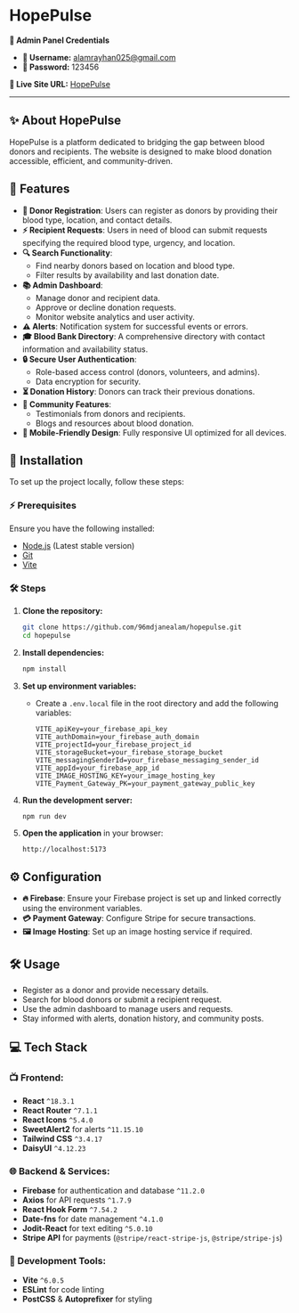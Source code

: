 # HopePulse

**🔐 Admin Panel Credentials**  
- **👤 Username:** alamrayhan025@gmail.com  
- **🔑 Password:** 123456  

**🔗 Live Site URL:** [HopePulse](https://hopepulse-90981.web.app/)  

---

## ✨ About HopePulse  
HopePulse is a platform dedicated to bridging the gap between blood donors and recipients. The website is designed to make blood donation accessible, efficient, and community-driven.

## 🌟 Features  

- **👤 Donor Registration**: Users can register as donors by providing their blood type, location, and contact details.
- **⚡ Recipient Requests**: Users in need of blood can submit requests specifying the required blood type, urgency, and location.
- **🔍 Search Functionality**:
  - Find nearby donors based on location and blood type.
  - Filter results by availability and last donation date.
- **📚 Admin Dashboard**:
  - Manage donor and recipient data.
  - Approve or decline donation requests.
  - Monitor website analytics and user activity.
- **⚠ Alerts**: Notification system for successful events or errors.
- **🎓 Blood Bank Directory**: A comprehensive directory with contact information and availability status.
- **🔒 Secure User Authentication**:
  - Role-based access control (donors, volunteers, and admins).
  - Data encryption for security.
- **⏳ Donation History**: Donors can track their previous donations.
- **🌟 Community Features**:
  - Testimonials from donors and recipients.
  - Blogs and resources about blood donation.
- **📱 Mobile-Friendly Design**: Fully responsive UI optimized for all devices.

## 📝 Installation  

To set up the project locally, follow these steps:

### ⚡ Prerequisites  

Ensure you have the following installed:

- [Node.js](https://nodejs.org/) (Latest stable version)
- [Git](https://git-scm.com/)
- [Vite](https://vitejs.dev/)

### 🛠️ Steps  

1. **Clone the repository:**
   ```sh
   git clone https://github.com/96mdjanealam/hopepulse.git
   cd hopepulse
   ```

2. **Install dependencies:**
   ```sh
   npm install
   ```

3. **Set up environment variables:**
   - Create a `.env.local` file in the root directory and add the following variables:
     ```env
     VITE_apiKey=your_firebase_api_key
     VITE_authDomain=your_firebase_auth_domain
     VITE_projectId=your_firebase_project_id
     VITE_storageBucket=your_firebase_storage_bucket
     VITE_messagingSenderId=your_firebase_messaging_sender_id
     VITE_appId=your_firebase_app_id
     VITE_IMAGE_HOSTING_KEY=your_image_hosting_key
     VITE_Payment_Gateway_PK=your_payment_gateway_public_key
     ```

4. **Run the development server:**
   ```sh
   npm run dev
   ```

5. **Open the application** in your browser:
   ```
   http://localhost:5173
   ```

## ⚙️ Configuration  

- **🔥 Firebase**: Ensure your Firebase project is set up and linked correctly using the environment variables.
- **💳 Payment Gateway**: Configure Stripe for secure transactions.
- **🖼️ Image Hosting**: Set up an image hosting service if required.

## 🛠️ Usage  

- Register as a donor and provide necessary details.
- Search for blood donors or submit a recipient request.
- Use the admin dashboard to manage users and requests.
- Stay informed with alerts, donation history, and community posts.

## 💻 Tech Stack  

### 📺 Frontend:
- **React** `^18.3.1`
- **React Router** `^7.1.1`
- **React Icons** `^5.4.0`
- **SweetAlert2** for alerts `^11.15.10`
- **Tailwind CSS** `^3.4.17`
- **DaisyUI** `^4.12.23`

### 🌐 Backend & Services:
- **Firebase** for authentication and database `^11.2.0`
- **Axios** for API requests `^1.7.9`
- **React Hook Form** `^7.54.2`
- **Date-fns** for date management `^4.1.0`
- **Jodit-React** for text editing `^5.0.10`
- **Stripe API** for payments (`@stripe/react-stripe-js`, `@stripe/stripe-js`)

### 🔧 Development Tools:
- **Vite** `^6.0.5`
- **ESLint** for code linting
- **PostCSS** & **Autoprefixer** for styling
